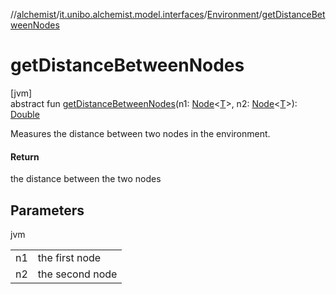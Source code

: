 //[alchemist](../../../index.md)/[it.unibo.alchemist.model.interfaces](../index.md)/[Environment](index.md)/[getDistanceBetweenNodes](get-distance-between-nodes.md)

# getDistanceBetweenNodes

[jvm]\
abstract fun [getDistanceBetweenNodes](get-distance-between-nodes.md)(n1: [Node](../-node/index.md)<[T](../-node/index.md)>, n2: [Node](../-node/index.md)<[T](../-node/index.md)>): [Double](https://kotlinlang.org/api/latest/jvm/stdlib/kotlin/-double/index.html)

Measures the distance between two nodes in the environment.

#### Return

the distance between the two nodes

## Parameters

jvm

| | |
|---|---|
| n1 | the first node |
| n2 | the second node |
